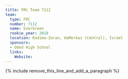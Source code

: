 ```yaml
---
title: FRC Team 7112
team:
  type: FRC
  number: 7112
  name: EverGreen
  rookie_year: 2018
  location: Kadima-Zoran, HaMerkaz (Central), Israel
  sponsors:
  - Oded High School
  links:
    Website:
---
```


{% include remove_this_line_and_add_a_paragraph %}